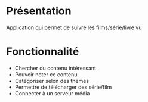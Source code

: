 # Présentation
Application qui permet de suivre les films/série/livre vu

# Fonctionnalité
- Chercher du contenu intéressant
- Pouvoir noter ce contenu
- Catégoriser selon des themes
- Permettre de télécharger des série/film
- Connecter à un serveur média